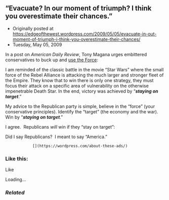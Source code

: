 ## “Evacuate? In our moment of triumph? I think you overestimate their chances.”

 * Originally posted at https://edgeofthewest.wordpress.com/2009/05/05/evacuate-in-out-moment-of-triumph-i-think-you-overestimate-their-chances/
 * Tuesday, May 05, 2009

In a post on _American Daily Review_, Tony Magana urges embittered conservatives to buck up and [use the Force](http://www.americandailyreview.com/home-features-articles-blog/2009/5/4/what-star-wars-teaches-conservatives.html):

I am reminded of the classic battle in the movie “Star Wars” where the small force of the Rebel Alliance is attacking the much larger and stronger fleet of the Empire. They know that to win there is only one strategy, they must focus their attack on a specific area of vulnerability on the otherwise impenetrable Death Star. In the end, victory was achieved by “_**staying on target**_.”

My advice to the Republican party is simple, believe in the “force” (your conservative principles). Identify the “target” (the economy and the war). Win by “_**staying on target**_.”

I agree.  Republicans _will_ win if they “stay on target”:


Did I say Republicans?  I meant to say “America.”

		

			

				[](https://wordpress.com/about-these-ads/)
				

					
				

			

		

### Like this:

Like

 
Loading...

[]()

### _Related_

